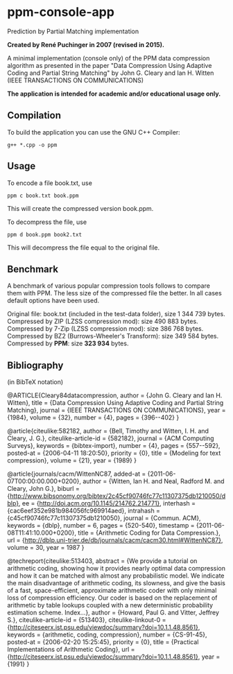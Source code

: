 # ppm-console-app
Prediction by Partial Matching implementation

**Created by René Puchinger in 2007 (revised in 2015).**

A minimal implementation (console only) of the PPM data compression algorithm as presented in the paper
"Data Compression Using Adaptive Coding and Partial String Matching" by John G. Cleary and Ian H. Witten
(IEEE TRANSACTIONS ON COMMUNICATIONS)

**The application is intended for academic and/or educational usage only.**

Compilation
-----------
To build the application you can use the GNU C++ Compiler:
```
g++ *.cpp -o ppm
```

Usage
-----
To encode a file book.txt, use
```
ppm c book.txt book.ppm
```
This will create the compressed version book.ppm.

To decompress the file, use
```
ppm d book.ppm book2.txt
```

This will decompress the file equal to the original file.

Benchmark
---------
A benchmark of various popular compression tools follows to compare them with PPM. The less size of the compressed file the better. In all cases default options have been used.

Original file: book.txt (included in the test-data folder), size 1 344 739 bytes.
Compressed by ZIP (LZSS compression mod): size 490 883 bytes.
Compressed by 7-Zip (LZSS compression mod): size 386 768 bytes.
Compressed by BZ2 (Burrows-Wheeler's Transform): size 349 584 bytes.
Compressed by **PPM**: size **323 934** bytes.

Bibliography
------------
(in BibTeX notation)

@ARTICLE{Cleary84datacompression,
    author = {John G. Cleary and Ian H. Witten},
    title = {Data Compression Using Adaptive Coding and Partial String Matching},
    journal = {IEEE TRANSACTIONS ON COMMUNICATIONS},
    year = {1984},
    volume = {32},
    number = {4},
    pages = {396--402}
}

@article{citeulike:582182,
    author = {Bell, Timothy and Witten, I. H. and Cleary, J. G.},
    citeulike-article-id = {582182},
    journal = {ACM Computing Surveys},
    keywords = {bibtex-import},
    number = {4},
    pages = {557--592},
    posted-at = {2006-04-11 18:20:50},
    priority = {0},
    title = {Modeling for text compression},
    volume = {21},
    year = {1989}
}

@article{journals/cacm/WittenNC87,
  added-at = {2011-06-07T00:00:00.000+0200},
  author = {Witten, Ian H. and Neal, Radford M. and Cleary, John G.},
  biburl = {http://www.bibsonomy.org/bibtex/2c45cf90746fc77c11307375db1210050/dblp},
  ee = {http://doi.acm.org/10.1145/214762.214771},
  interhash = {cac6eef352e981b984056fc969914aed},
  intrahash = {c45cf90746fc77c11307375db1210050},
  journal = {Commun. ACM},
  keywords = {dblp},
  number = 6,
  pages = {520-540},
  timestamp = {2011-06-08T11:41:10.000+0200},
  title = {Arithmetic Coding for Data Compression.},
  url = {http://dblp.uni-trier.de/db/journals/cacm/cacm30.html#WittenNC87},
  volume = 30,
  year = 1987
}

@techreport{citeulike:513403,
    abstract = {We provide a tutorial on arithmetic coding, showing how it provides nearly optimal data compression and how it can be matched with almost any probabilistic model. We indicate the main disadvantage of arithmetic coding, its slowness, and give the basis of a fast, space-efficient, approximate arithmetic coder with only minimal loss of compression efficiency. Our coder is based on the replacement of arithmetic by table lookups coupled with a new deterministic probability estimation scheme. Index...},
    author = {Howard, Paul G. and Vitter, Jeffrey S.},
    citeulike-article-id = {513403},
    citeulike-linkout-0 = {http://citeseerx.ist.psu.edu/viewdoc/summary?doi=10.1.1.48.8561},
    keywords = {arithmetic, coding, compression},
    number = {CS-91-45},
    posted-at = {2006-02-20 15:25:45},
    priority = {0},
    title = {Practical Implementations of Arithmetic Coding},
    url = {http://citeseerx.ist.psu.edu/viewdoc/summary?doi=10.1.1.48.8561},
    year = {1991}
}